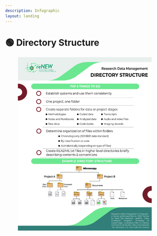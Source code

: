 ```yaml
---
description: Infographic
layout: landing
---
```


# 🟢 Directory Structure

<div data-full-width="true">

<figure><img src="../../../.gitbook/assets/RDM_Checklist_Directory.jpg" alt=""><figcaption></figcaption></figure>

</div>
